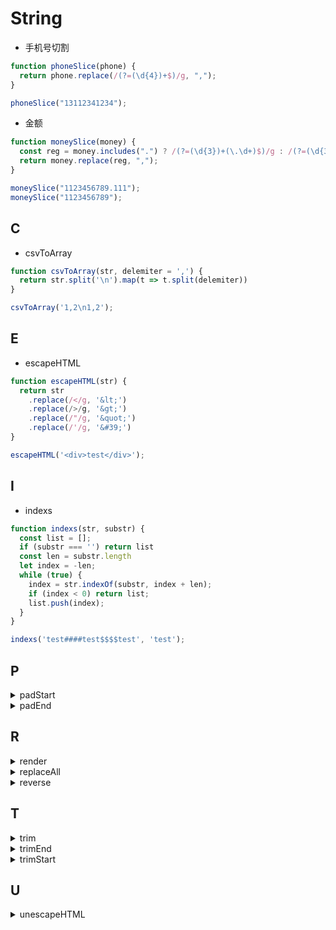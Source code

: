 # String

- 手机号切割

```js
function phoneSlice(phone) {
  return phone.replace(/(?=(\d{4})+$)/g, ",");
}

phoneSlice("13112341234");
```

- 金额

```js
function moneySlice(money) {
  const reg = money.includes(".") ? /(?=(\d{3})+(\.\d+)$)/g : /(?=(\d{3})+$)/g;
  return money.replace(reg, ",");
}

moneySlice("1123456789.111");
moneySlice("1123456789");
```
## C

- csvToArray

```js
function csvToArray(str, delemiter = ',') {
  return str.split('\n').map(t => t.split(delemiter))
}

csvToArray('1,2\n1,2');
```

## E
- escapeHTML

```js
function escapeHTML(str) {
  return str
    .replace(/</g, '&lt;')
    .replace(/>/g, '&gt;')
    .replace(/"/g, '&quot;')
    .replace(/'/g, '&#39;')
}

escapeHTML('<div>test</div>');
```

## I

- indexs

```js
function indexs(str, substr) {
  const list = [];
  if (substr === '') return list
  const len = substr.length
  let index = -len;
  while (true) {
    index = str.indexOf(substr, index + len);
    if (index < 0) return list;
    list.push(index);
  }
}

indexs('test####test$$$$test', 'test');
```

## P

<details>
<summary>padStart</summary>

```js
function padStart(str, length, padStr = ' ') {
  return [
    ...Array.from({ length: length - str.length }, () => padStr),
    str
  ].join('')
}

padStart("123", 5);
padStart("123", 5, '')
padStart("123", 5, '-')
padStart("123", 3, '-')
```

</details>


<details>
<summary>padEnd</summary>

```js
function padEnd(str, length, padStr = ' ') {
  return [
    str,
    ...Array.from({ length: length - str.length }, () => padStr)
  ].join('')
}

padEnd("123", 5);
padEnd("123", 5, '')
padEnd("123", 5, '-')
padEnd("123", 2, '-')
```

</details>

## R

<details>
<summary>render</summary>

```js
function render(template, data) {
  const iterator = template.matchAll(/\{\{(\w+)\}\}/g);
  for (let i of iterator) {
    if (i) {
      template = template.replace(i[0], data[i[1]]);
    }
  }
  return template;
}

render("{{d}} {{k}}", { d: 12, k: 123 });
```

</details>


<details>
<summary>replaceAll</summary>

```js
function replaceAll(origin, from, to) {
  let current = origin
  if (from === to) return current
  if (from === '') return current.replace(/(?=.|$)/g, to)
  const length = from.length
  let res = ''
  let index = -1

  while ((index = current.indexOf(from)) > -1) {
    res += current.slice(0, index + length).replace(from, to)
    current = current.slice(index + length)
  }
  return res + current
}

replaceAll("a_a_a_a", 'a', 'b');
```

</details>

<details>
<summary>reverse</summary>

```js
function reverse(str = '') {
  return [...str].reverse().join('')
}

reverse('123456789')
```

</details>


## T
<details>
<summary>trim</summary>

```js
function trim(str) {
  return str.replace(/^\s+|\s+$/, '')
}

trim('  test  ')
```

</details>

<details>
<summary>trimEnd</summary>

```js
const trimEnd = str => str.replace(/\s+$/, '')

trimEnd('  test  ')
```

</details>

<details>
<summary>trimStart</summary>

```js
const trimStart = str => str.replace(/^\s+/, '')

trimStart('  test  ')
```

</details>

## U
<details>
<summary>unescapeHTML</summary>

```js
function unescapeHTML(str) {
  return str
    .replace('&#39;', '\'')
    .replace('&quot;', '"')
    .replace('&lt;', '<')
    .replace('&gt;', '>')
}

unescapeHTML('  test  ')
```

</details>



